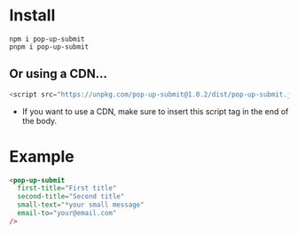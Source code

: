 # Install

```shell
npm i pop-up-submit
pnpm i pop-up-submit
```

## Or using a CDN...

```js
<script src="https://unpkg.com/pop-up-submit@1.0.2/dist/pop-up-submit.js"></script>
```

- If you want to use a CDN, make sure to insert this script tag in the end of the body.

# Example

```html
<pop-up-submit
  first-title="First title"
  second-title="Second title"
  small-text="*your small message"
  email-to="your@email.com"
/>
```